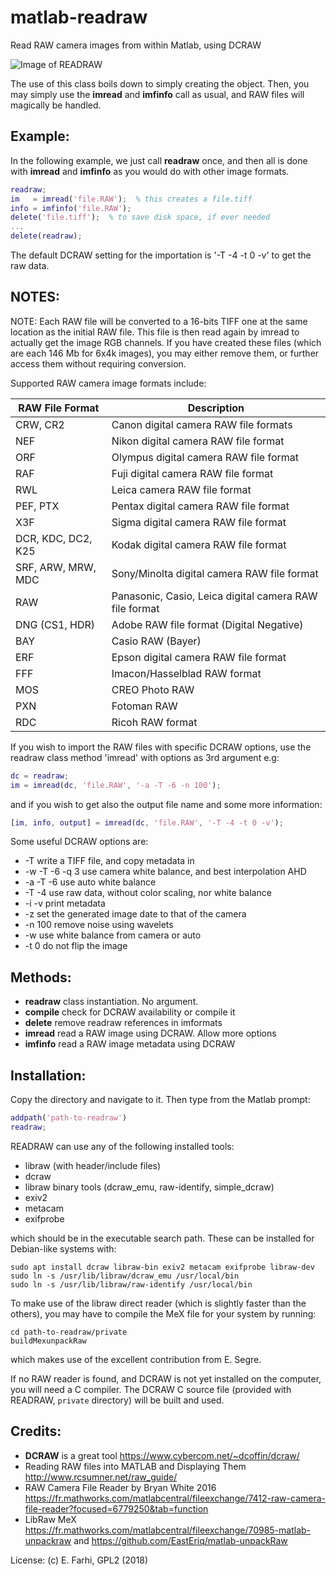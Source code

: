 # matlab-readraw
Read RAW camera images from within Matlab, using DCRAW

![Image of READRAW](https://github.com/farhi/matlab-readraw/blob/master/readraw.jpg)

The use of this class boils down to simply creating the object. Then, you
may simply use the **imread** and **imfinfo** call as usual, and RAW files
will magically be handled.

Example:
--------

In the following example, we just call **readraw** once, and then all is done 
with **imread** and **imfinfo** as you would do with other image formats.

  ```matlab
  readraw;
  im   = imread('file.RAW');  % this creates a file.tiff
  info = imfinfo('file.RAW'); 
  delete('file.tiff');  % to save disk space, if ever needed
  ...
  delete(readraw);
  ```
  
The default DCRAW setting for the importation is '-T -4 -t 0 -v' to get the raw data.

NOTES:
------

NOTE: Each RAW file will be converted to a 16-bits TIFF one at the same
location as the initial RAW file. This file is then read again by imread
to actually get the image RGB channels. If you have created these files
(which are each 146 Mb for 6x4k images), you may either remove them, or further access
them without requiring conversion.

Supported RAW camera image formats include:

RAW File Format | Description
-- | --
CRW, CR2 | Canon digital camera RAW file formats
NEF | Nikon digital camera RAW file format
ORF | Olympus digital camera RAW file format
RAF | Fuji digital camera RAW file format
RWL | Leica camera RAW file format
PEF, PTX | Pentax digital camera RAW file format
X3F | Sigma digital camera RAW file format
DCR, KDC, DC2, K25 | Kodak digital camera RAW file format
SRF, ARW, MRW, MDC | Sony/Minolta digital camera RAW file format
RAW | Panasonic, Casio, Leica digital camera RAW file format
DNG (CS1, HDR) | Adobe RAW file format (Digital Negative)
BAY | Casio RAW (Bayer)
ERF | Epson digital camera RAW file format
FFF | Imacon/Hasselblad RAW format
MOS | CREO Photo RAW
PXN | Fotoman RAW
RDC | Ricoh RAW format

If you wish to import the RAW files with specific DCRAW options, use the
readraw class method 'imread' with options as 3rd argument e.g:

  ```matlab
  dc = readraw;
  im = imread(dc, 'file.RAW', '-a -T -6 -n 100');
  ```
  
and if you wish to get also the output file name and some more information:

  ```matlab
  [im, info, output] = imread(dc, 'file.RAW', '-T -4 -t 0 -v');
  ```
  
Some useful DCRAW options are:

- -T              write a TIFF file, and copy metadata in
- -w -T -6 -q 3   use camera white balance, and best interpolation AHD
- -a -T -6        use auto white balance
- -T -4           use raw data, without color scaling, nor white balance
- -i -v           print metadata
- -z              set the generated image date to that of the camera
- -n 100          remove noise using wavelets
- -w              use white balance from camera or auto
- -t 0            do not flip the image

Methods:
--------

- **readraw**     class instantiation. No argument.
- **compile**     check for DCRAW availability or compile it
- **delete**      remove readraw references in imformats
- **imread**      read a RAW image using DCRAW. Allow more options
- **imfinfo**     read a RAW image metadata using DCRAW

Installation:
-------------

Copy the directory and navigate to it. Then type from the Matlab prompt:

  ```matlab
  addpath('path-to-readraw')
  readraw;
  ```

READRAW can use any of the following installed tools:

- libraw (with header/include files)
- dcraw
- libraw binary tools (dcraw_emu, raw-identify, simple_dcraw)
- exiv2
- metacam
- exifprobe

which should be in the executable search path. These can be installed for Debian-like systems with:
```
sudo apt install dcraw libraw-bin exiv2 metacam exifprobe libraw-dev
sudo ln -s /usr/lib/libraw/dcraw_emu /usr/local/bin
sudo ln -s /usr/lib/libraw/raw-identify /usr/local/bin
```

To make use of the libraw direct reader (which is slightly faster than the others), you may have to compile the MeX file for your system by running:
```
cd path-to-readraw/private
buildMexunpackRaw
```
which makes use of the excellent contribution from E. Segre.

If no RAW reader is found, and DCRAW is not yet installed on the computer, you will need a C compiler.
The DCRAW C source file (provided with READRAW, `private` directory) will be built and used.

Credits: 
--------

- **DCRAW** is a great tool <https://www.cybercom.net/~dcoffin/dcraw/>
- Reading RAW files into MATLAB and Displaying Them <http://www.rcsumner.net/raw_guide/>
- RAW Camera File Reader by Bryan White 2016 <https://fr.mathworks.com/matlabcentral/fileexchange/7412-raw-camera-file-reader?focused=6779250&tab=function>
- LibRaw MeX https://fr.mathworks.com/matlabcentral/fileexchange/70985-matlab-unpackraw and https://github.com/EastEriq/matlab-unpackRaw

License: (c) E. Farhi, GPL2 (2018)
